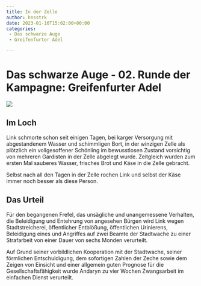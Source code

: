 ```yaml
---
title: In der Zelle
author: hnsstrk
date: 2023-01-16T15:02:00+00:00
categories:
 - Das schwarze Auge
 - Greifenfurter Adel

---
```

# Das schwarze Auge - 02. Runde der Kampagne: Greifenfurter Adel

![](/uploads/hnsstrk_medieval_prison_cell_dungeon_1f6911d4-8e07-430d-a903-7b225b53001f-768x512.png)

## Im Loch

Link schmorte schon seit einigen Tagen, bei karger Versorgung mit abgestandenem Wasser und schimmligen Bort, in der winzigen Zelle als plötzlich ein vollgesoffener Schönling im bewusstlosen Zustand vorsichtig von mehreren Gardisten in der Zelle abgelegt wurde. Zeitgleich wurden zum ersten Mal sauberes Wasser, frisches Brot und Käse in die Zelle gebracht.

Selbst nach all den Tagen in der Zelle rochen Link und selbst der Käse immer noch besser als diese Person.

## Das Urteil

Für den begangenen Frefel, das unsägliche und unangemessene Verhalten, die Beleidigung und Entehrung von angesehen Bürgen wird Link wegen Stadtstreicherei, öffentlicher Entblößung, öffentlichen Urinierens, Beleidigung eines und Angriffes auf zwei Beamte der Stadtwache zu einer Strafarbeit von einer Dauer von sechs Monden verurteilt.

Auf Grund seiner vorbildlichen Kooperation mit der Stadtwache, seiner förmlichen Entschuldigung, dem sofortigen Zahlen der Zeche sowie dem Zeigen von Einsicht und einer allgemein guten Prognose für die Gesellschaftsfähigkeit wurde Andaryn zu vier Wochen Zwangsarbeit im einfachen Dienst verurteilt.